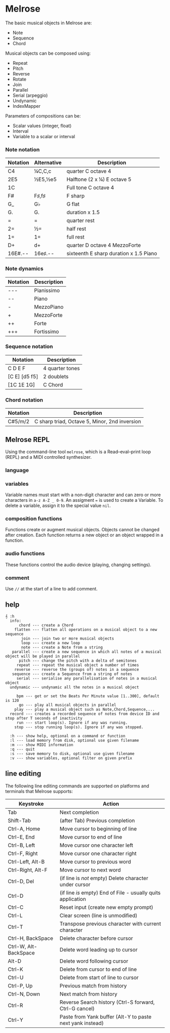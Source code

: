 # Melrose

The basic musical objects in Melrose are:
- Note
- Sequence
- Chord

Musical objects can be composed using:
- Repeat
- Pitch
- Reverse
- Rotate
- Join
- Parallel
- Serial (arpeggio)
- Undynamic
- IndexMapper

Parameters of compositions can be:
- Scalar values (integer, float)
- Interval
- Variable to a scalar or interval

### Note notation

| Notation | Alternative | Description 
|----------|-------|-------------
| C4       | ¼C,C,c  | quarter C octave 4 
| 2E5      | ½E5,½e5 | Halftone (2 x ¼) E octave 5
| 1C       |        | Full tone C octave 4
| F#       | F♯,f♯  | F sharp
| G_       | G♭    | G flat
| G.       | G.    | duration x 1.5 
| =        | =     | quarter rest
| 2=       | ½=    | half rest
| 1=       | 1=    | full rest
| D+       | d+    | quarter D octave 4 MezzoForte
| 16E#.--  | 16e♯.-- | sixteenth E sharp duration x 1.5 Piano

### Note dynamics

| Notation    | Description 
|-------------|---
| --- |Pianissimo
| --	|Piano
| -	  |MezzoPiano
| +	  |MezzoForte
| ++	|Forte     
| +++ |Fortissimo

### Sequence notation

| Notation    | Description 
|-------------|---
| C D E F       | 4 quarter tones
| [C E] [d5 f5] | 2 doublets
| [1C 1E 1G]    | C Chord

### Chord notation

| Notation    | Description 
|-------------|---
| C#5/m/2     | C sharp triad, Octave 5, Minor, 2nd inversion


## Melrose REPL 

Using the command-line tool `melrose`, which is a Read–eval–print loop (REPL) and a MIDI controlled synthesizer.

### language

### variables

Variable names must start with a non-digit character and can zero or more characters in `a-z A-Z _ 0-9`.
An assigment `=` is used to create a Variable.
To delete a variable, assign it to the special value `nil`.

### composition functions

Functions create or augment musical objects. 
Objects cannot be changed after creation.
Each function returns a new object or an object wrapped in a function.

### audio functions

These functions control the audio device (playing, changing settings).

### comment

Use `//` at the start of a line to add comment.

## help

    𝄞 :h
      info: 
          chord --- create a Chord
        flatten --- flatten all operations on a musical object to a new sequence
           join --- join two or more musical objects
           loop --- create a new loop
           note --- create a Note from a string
       parallel --- create a new sequence in which all notes of a musical object will be played in parallel
          pitch --- change the pitch with a delta of semitones
         repeat --- repeat the musical object a number of times
        reverse --- reverse the (groups of) notes in a sequence
       sequence --- create a Sequence from a string of notes
         serial --- serialise any parallelisation of notes in a musical object
      undynamic --- undynamic all the notes in a musical object

         bpm --- get or set the Beats Per Minute value [1..300], default is 120
          go --- play all musical objects in parallel
        play --- play a musical object such as Note,Chord,Sequence,...
      record --- creates a recorded sequence of notes from device ID and stop after T seconds of inactivity
         run --- start loop(s). Ignore if any was running.
        stop --- stop running loop(s). Ignore if any was stopped.

      :h --- show help, optional on a command or function
      :l --- load memory from disk, optional use given filename
      :m --- show MIDI information
      :q --- quit
      :s --- save memory to disk, optional use given filename
      :v --- show variables, optional filter on given prefix


## line editing

The following line editing commands are supported on platforms and terminals
that Melrose supports:

Keystroke    | Action
---------    | ------
Tab          | Next completion
Shift-Tab    | (after Tab) Previous completion
Ctrl-A, Home | Move cursor to beginning of line
Ctrl-E, End  | Move cursor to end of line
Ctrl-B, Left | Move cursor one character left
Ctrl-F, Right| Move cursor one character right
Ctrl-Left, Alt-B    | Move cursor to previous word
Ctrl-Right, Alt-F   | Move cursor to next word
Ctrl-D, Del  | (if line is *not* empty) Delete character under cursor
Ctrl-D       | (if line *is* empty) End of File - usually quits application
Ctrl-C       | Reset input (create new empty prompt)
Ctrl-L       | Clear screen (line is unmodified)
Ctrl-T       | Transpose previous character with current character
Ctrl-H, BackSpace | Delete character before cursor
Ctrl-W, Alt-BackSpace | Delete word leading up to cursor
Alt-D        | Delete word following cursor
Ctrl-K       | Delete from cursor to end of line
Ctrl-U       | Delete from start of line to cursor
Ctrl-P, Up   | Previous match from history
Ctrl-N, Down | Next match from history
Ctrl-R       | Reverse Search history (Ctrl-S forward, Ctrl-G cancel)
Ctrl-Y       | Paste from Yank buffer (Alt-Y to paste next yank instead)
